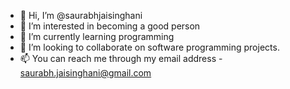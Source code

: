 - 👋 Hi, I’m @saurabhjaisinghani
- 👀 I’m interested in becoming a good person
- 🌱 I’m currently learning programming
- 💞️ I’m looking to collaborate on software programming projects.
- 📫 You can reach me through my email address - saurabh.jaisinghani@gmail.com

<!---
saurabhjaisinghani/saurabhjaisinghani is a ✨ special ✨ repository because its `README.md` (this file) appears on your GitHub profile.
You can click the Preview link to take a look at your changes.
--->
